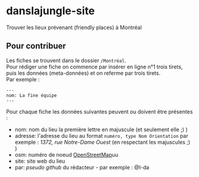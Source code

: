 # danslajungle-site

Trouver les lieux prévenant (friendly places) à Montréal

## Pour contribuer
Les fiches se trouvent dans le dossier `/Montréal`.  
Pour rédiger une fiche on commence par insérer en ligne n°1 trois tirets, puis les données (meta-données) et on referme par trois tirets.  
Par exemple : 

`---`  
`nom: La fine équipe`  
`---`  

Pour chaque fiche les données suivantes peuvent ou doivent être présentes :

- nom: nom du lieu la première lettre en majuscule (et seulement elle ;) )
- adresse: l'adresse du lieu au format `numéro, type Nom Orientation` par exemple : _1372, rue Notre-Dame Ouest_ (en respectant les majuscules ;) )
- osm: numéro de noeud [OpenStreetMap](https://wiki.openstreetmap.org/wiki/FR:N%C5%93ud)uu
- site: site web du lieu
- par: _pseudo github_ du rédacteur - par exemple : @I-da
